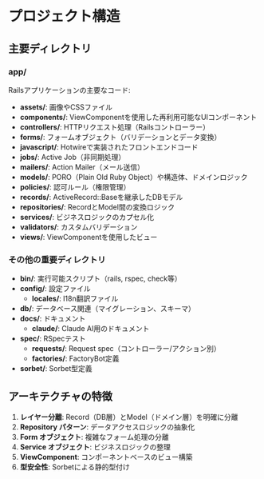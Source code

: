 # プロジェクト構造

## 主要ディレクトリ

### app/

Railsアプリケーションの主要なコード:

- **assets/**: 画像やCSSファイル
- **components/**: ViewComponentを使用した再利用可能なUIコンポーネント
- **controllers/**: HTTPリクエスト処理（Railsコントローラー）
- **forms/**: フォームオブジェクト（バリデーションとデータ変換）
- **javascript/**: Hotwireで実装されたフロントエンドコード
- **jobs/**: Active Job（非同期処理）
- **mailers/**: Action Mailer（メール送信）
- **models/**: PORO（Plain Old Ruby Object）や構造体、ドメインロジック
- **policies/**: 認可ルール（権限管理）
- **records/**: ActiveRecord::Baseを継承したDBモデル
- **repositories/**: RecordとModel間の変換ロジック
- **services/**: ビジネスロジックのカプセル化
- **validators/**: カスタムバリデーション
- **views/**: ViewComponentを使用したビュー

### その他の重要ディレクトリ

- **bin/**: 実行可能スクリプト（rails, rspec, check等）
- **config/**: 設定ファイル
  - **locales/**: I18n翻訳ファイル
- **db/**: データベース関連（マイグレーション、スキーマ）
- **docs/**: ドキュメント
  - **claude/**: Claude AI用のドキュメント
- **spec/**: RSpecテスト
  - **requests/**: Request spec（コントローラー/アクション別）
  - **factories/**: FactoryBot定義
- **sorbet/**: Sorbet型定義

## アーキテクチャの特徴

1. **レイヤー分離**: Record（DB層）とModel（ドメイン層）を明確に分離
2. **Repository パターン**: データアクセスロジックの抽象化
3. **Form オブジェクト**: 複雑なフォーム処理の分離
4. **Service オブジェクト**: ビジネスロジックの整理
5. **ViewComponent**: コンポーネントベースのビュー構築
6. **型安全性**: Sorbetによる静的型付け
